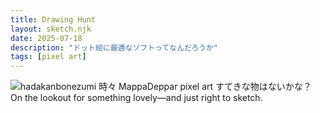 ```yaml
---
title: Drawing Hunt
layout: sketch.njk
date: 2025-07-18
description: "ドット絵に最適なソフトってなんだろうか"
tags: [pixel art]
---
```


![hadakanbonezumi 時々 MappaDeppar pixel art](/images/20250718.png)
すてきな物はないかな？
On the lookout for something lovely—and just right to sketch.